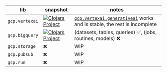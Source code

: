  lib | snapshot| notes
-----|---------|------
`gcp.vertexai` | [![Clojars Project](https://img.shields.io/clojars/v/com.github.pkpkpk/gcp.vertexai.svg?include_prereleases)](https://clojars.org/com.github.pkpkpk/gcp.vertexai) | [`gcp.vertexai.generativeai`](https://github.com/pkpkpk/gcp/blob/main/gcp/vertexai/src/gcp/vertexai/generativeai.clj) works and is stable, the rest is incomplete
`gcp.bigquery` | [![Clojars Project](https://img.shields.io/clojars/v/com.github.pkpkpk/gcp.bigquery.svg?include_prereleases)](https://clojars.org/com.github.pkpkpk/gcp.bigquery) | (datasets, tables, queries) :white_check_mark:, (jobs, routines, models) :x:
`gcp.storage` | :x: | WIP
`gcp.pubsub` | :x: | WIP
`gcp.run` | :x: | WIP
